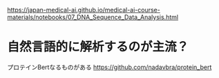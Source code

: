 https://japan-medical-ai.github.io/medical-ai-course-materials/notebooks/07_DNA_Sequence_Data_Analysis.html

# 自然言語的に解析するのが主流？
プロテインBertなるものがある
https://github.com/nadavbra/protein_bert
